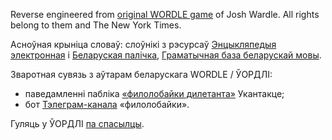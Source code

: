 Reverse engineered from [original WORDLE game](https://www.nytimes.com/games/wordle/index.html) of Josh Wardle. All rights belong to them and The New York Times.

Асноўная крыніца словаў: слоўнікі з рэсурсаў [Энцыкляпедыя электронная](http://www.slounik.org/sbm/) і [Беларуская палічка](http://www.knihi.com/),
[Граматычная база беларускай мовы](https://bnkorpus.info/grammar.html).

Зваротная сувязь з аўтарам беларускага WORDLE / ЎОРДЛІ:
* паведамленні пабліка [«филолобайки дилетанта»](https://vk.com/ololo_philolo) Укантакце;
* бот [Тэлеграм-канала](https://t.me/ololo_philolo_bot) «филолобайки».

Гуляць у ЎОРДЛІ [па спасылцы](https://ololophilolo.github.io/wordle-by/).